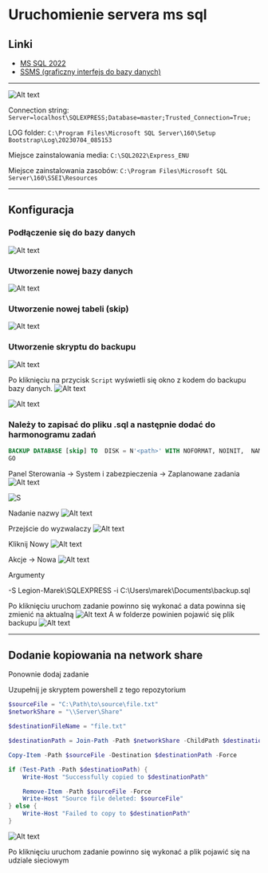 # Uruchomienie servera ms sql

## Linki


- [MS SQL 2022](https://www.microsoft.com/pl-pl/sql-server/sql-server-downloads)
- [SSMS (graficzny interfejs do bazy danych)](https://learn.microsoft.com/en-us/sql/ssms/download-sql-server-management-studio-ssms?view=sql-server-ver16#download-ssms)

---

![Alt text](image.png)

Connection string: `Server=localhost\SQLEXPRESS;Database=master;Trusted_Connection=True;`

LOG folder: `C:\Program Files\Microsoft SQL Server\160\Setup Bootstrap\Log\20230704_085153`

Miejsce zainstalowania media: `C:\SQL2022\Express_ENU`

Miejsce zainstalowania zasobów: `C:\Program Files\Microsoft SQL Server\160\SSEI\Resources`

---

## Konfiguracja

### Podłączenie się do bazy danych

![Alt text](image-1.png)

### Utworzenie nowej bazy danych

![Alt text](image-2.png)

### Utworzenie nowej tabeli (skip)

![Alt text](image-3.png)

### Utworzenie skryptu do backupu

![Alt text](image-4.png)

Po kliknięciu na przycisk `Script` wyświetli się okno z kodem do backupu bazy danych.
![Alt text](image-5.png)

![Alt text](image-6.png)

### Należy to zapisać do pliku .sql a następnie dodać do harmonogramu zadań

```sql
BACKUP DATABASE [skip] TO  DISK = N'<path>' WITH NOFORMAT, NOINIT,  NAME = N'skip-Full Database Backup', SKIP, NOREWIND, NOUNLOAD,  STATS = 10
GO
```

Panel Sterowania -> System i zabezpieczenia -> Zaplanowane zadania
![Alt text](image-7.png)

![S](image-8.png)

Nadanie nazwy
![Alt text](image-9.png)

Przejście do wyzwalaczy
![Alt text](image-10.png)

Kliknij Nowy
![Alt text](image-11.png)

Akcje -> Nowa
![Alt text](image-12.png)

Argumenty

-S Legion-Marek\SQLEXPRESS  -i C:\Users\marek\Documents\backup.sql

Po kliknięciu uruchom zadanie powinno się wykonać a data powinna się zmienić na aktualną
![Alt text](image-13.png)
A w folderze powinien pojawić się plik backupu
![Alt text](image-14.png)

---

## Dodanie kopiowania na network share

Ponownie dodaj zadanie

Uzupełnij je skryptem powershell z tego repozytorium

```powershell
$sourceFile = "C:\Path\to\source\file.txt"
$networkShare = "\\Server\Share"

$destinationFileName = "file.txt"

$destinationPath = Join-Path -Path $networkShare -ChildPath $destinationFileName

Copy-Item -Path $sourceFile -Destination $destinationPath -Force

if (Test-Path -Path $destinationPath) {
    Write-Host "Successfully copied to $destinationPath"

    Remove-Item -Path $sourceFile -Force
    Write-Host "Source file deleted: $sourceFile"
} else {
    Write-Host "Failed to copy to $destinationPath"
}
```

![Alt text](image-16.png)

Po kliknięciu uruchom zadanie powinno się wykonać a plik pojawić się na udziale sieciowym
